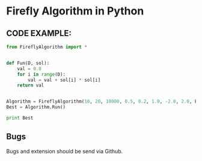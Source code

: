 # Firefly Algorithm in Python

## CODE EXAMPLE:

```python
from FireflyAlgorithm import *


def Fun(D, sol):
    val = 0.0
    for i in range(D):
        val = val + sol[i] * sol[i]
    return val


Algorithm = FireflyAlgorithm(10, 20, 10000, 0.5, 0.2, 1.0, -2.0, 2.0, Fun)
Best = Algorithm.Run()

print Best
```

## Bugs
Bugs and extension should be send via Github.


